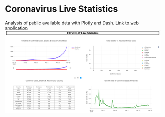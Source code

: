 # Coronavirus Live Statistics
Analysis of public available data with Plotly and Dash. 
[Link to web application ](https://cvirus-2020.herokuapp.com/)
![Image of COVID-19 Heroku App](images/covid-19.png)

